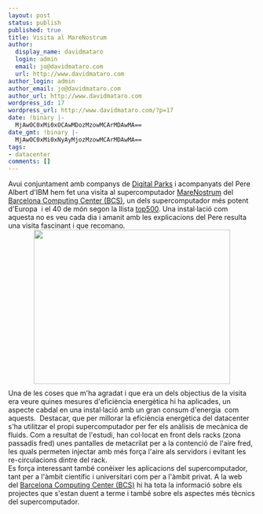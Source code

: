 ```yaml
---
layout: post
status: publish
published: true
title: Visita al MareNostrum
author:
  display_name: davidmataro
  login: admin
  email: jo@davidmataro.com
  url: http://www.davidmataro.com
author_login: admin
author_email: jo@davidmataro.com
author_url: http://www.davidmataro.com
wordpress_id: 17
wordpress_url: http://www.davidmataro.com/?p=17
date: !binary |-
  MjAwOC0xMi0xOCAwMDozMzowMCArMDAwMA==
date_gmt: !binary |-
  MjAwOC0xMi0xNyAyMjozMzowMCArMDAwMA==
tags:
- datacenter
comments: []
---
```

<div style="text-align: left;">Avui conjuntament amb companys de <a href="http://www.digitalparks.com/">Digital Parks</a> i acompanyats del Pere Albert d'IBM hem fet una visita al supercomputador <a href="http://www.bsc.es/plantillaA.php?cat_id=5">MareNostrum</a> del <a href="http://www.bsc.es/">Barcelona Computing Center (BCS)</a>, un dels supercomputador més potent d'Europa  i el 40 de món segon la llista <a href="http://www.top500.org/list/2008/11/100">top500</a>. Una instal·lació com aquesta no es veu cada dia i amanit amb les explicacions del Pere resulta una visita fascinant i que recomano.</div>
<div><a onblur="try {parent.deselectBloggerImageGracefully();} catch(e) {}" href="http://www.bsc.es/media/360.jpg"><img style="display:block; margin:0px auto 10px; text-align:center;cursor:pointer; cursor:hand;width: 400px; height: 314px;" src="http://www.bsc.es/media/360.jpg" border="0" alt="" /></a></div>
<div>
<div></div>
<div>Una de les coses que m'ha agradat i que era un dels objectius de la visita era veure quines mesures d'eficiència energètica hi ha aplicades, un aspecte cabdal en una instal·lació amb un gran consum d'energia  com aquests.  Destacar, que per millorar la eficiència energètica del datacenter s'ha utilitzar el propi supercomputador per fer els anàlisis de mecànica de fluids. Com a resultat de l'estudi, han col·locat en front dels racks (zona passadís fred) unes pantalles de metacrilat per a la contenció de l'aire fred, les quals permeten injectar amb més força l'aire als servidors i evitant les re-circulacions dintre del rack. </div>
<div></div>
<div>Es força interessant també conèixer les aplicacions del supercomputador, tant per a l'àmbit científic i universitari com per a l'àmbit privat. A la web del <a href="http://www.bsc.es/">Barcelona Computing Center (BCS)</a> hi ha tota la informació sobre els projectes que s'estan duent a terme i també sobre els aspectes més tècnics del supercomputador.</div>
<div></div>
</div>
